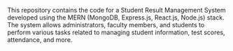 This repository contains the code for a Student Result Management System developed using the MERN (MongoDB, Express.js, React.js, Node.js) stack. The system allows administrators, faculty members, and students to perform various tasks related to managing student information, test scores, attendance, and more.
